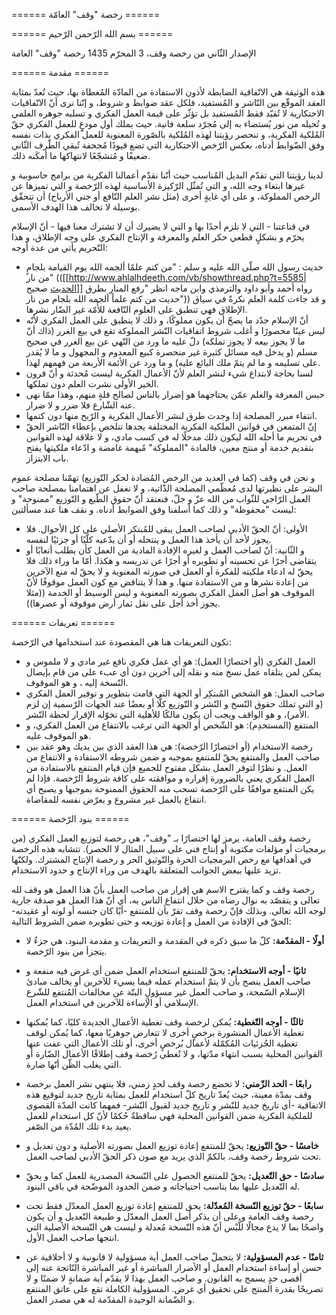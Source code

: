 ====== رخصة "وقف" العامّة ======

====== بسم الله الرّحمن الرّحيم ======

الإصدار الثّاني من رخصة وقف، 3 المحرّم 1435 
رخصة "وقف" العامة 

====== مقدمة ======

هذه الوثيقة هي الاتّفاقية الضابطة لأذون الاستفادة من المادّة المُغطاة بها، حيث تُعدّ بمثابة العقد الموقّع بين النّاشر و المُستفيد، فلكل عقد ضوابط و شروط، و إنّنا نرى أنّ الاتّفاقيات الاحتكارية لا تُقيّد فقط المُستفيد بل تؤثّر على قيمة العمل الفكري و تسلبه جوهره العلمي و تُحيله من نور يُستضاء به إلى مُجرّد سلعة فانية. حيث يملك أول مودعٍِ للعمل الفكري حقّ المُلكية الفكرية، و تنحصر رؤيتنا لهذه المُلكية بالصّورة المعنوية للعمل الفكري بذات نفسه وفق الضّوابط أدناه، بعكس الرّخص الاحتكارية التي تضع قيودًا مُجحفة تُبقي الطّرف الثّاني ضعيفًا و مُتشجّعًا لانتهاكها ما أمكَنه ذلك.

لدينا رؤيتنا التي تقدّم البديل المُناسب حيث أنّنا نقدّم أعمالنا الفكرية من برامج حاسوبية و غيرها ابتغاء وجه الله، و التي تُمثّل الرّكيزة الأساسية لهذه الرّخصة و التي تميزها عن الرخص المملوكة، و على أي غايةٍ أخرى (مثل نشر العلم النّافع أو جني الأرباح) أن تتحقّق بوسيلة لا تخالف هذا الهدف الأسمى. 

في قناعتنا - التي لا نلزم أحدًا بها و التي لا يضيرك أن لا تشترك معنا فيها - أنّ الإسلام يحرّم و بشكلٍ قطعي حكر العلم والمعرفة و الإنتاج الفكري على وجه الإطلاق، و هذا التّحريم يأتي من عدة أوجه: 
  - حديث رسول الله صلّى الله عليه و سلم : "من كتم علمًا ألجمه الله يوم القيامة بلجامٍ من نار" (([[http://www.ahlalhdeeth.com/vb/showthread.php?t=5585|الحديث صحيح]] رواه أحمد وأبو داود والترمذي وابن ماجه انظر "رفع المنار بطرق حديث من كتم علماً ألجمه الله بلجام من نار")) و قد جاءت كلمة العلم نكرةً في سياق الإطلاق فهي تنطبق على العلوم النّافعة للأُمّة غير الضّار نشرها. 
  - أنّ الإسلام حدّد ما يصحّ أن يكون مملوكًا، و ذلك لا ينطبق على العمل الفكري لأنّه ليس عينًا محصورًا و أغلب شروط اتفاقيات النّشر المملوكة تقع في بيع الغرر (ذاك أنّ ما لا يجوز بيعه لا يجوز تملكه) دلّ عليه ما ورد من النّهي عن بيع الغرر في صحيح مسلم (و يدخل فيه مسائل كثيرة غير منحصرة كبيع المعدوم و المجهول و ما لا يُقدر على تسليمه و ما لم يتمّ ملك البائع عليه) و ما ورد عن الأئمة الأربعة من فهمهم لهذا. 
  - لسنا بحاجة لابتداع شيء لنشر العلم لأنّ الأعمال الفكرية ليست مُحدثة و أنّ قرون الخير الأولى نشرت العلم دون تملكها. 
  - حبس المعرفة والعلم عمّن يحتاجهما هو إضرار بالناس لصالح قلةٍ منهم، وهذا ممّا نهى عنه الشّارع فلا ضرر و لا ضرار.
  - انتفاء مبرر المصلحة إذا وجدت طرق لنشر الأعمال الفكرية و الرّبح منها دون كتمها. 
  - إنّ المتمعن في قوانين الملكية الفكرية المختلفة يجدها تتلخص بإعطاء النّاشر  الحقّ في تحريم ما أحله الله ليكون ذلك مدخلًا له في كسب مادي، و لا علاقة لهذه القوانين بتقديم خدمة أو منتج معين، فالمادة "المملوكة" مُبهمة غامضة و ادّعاء ملكيتها يفتح باب الابتزاز.

و نحن في وقف (كما في العديد من الرخص المُضادة لحكر التّوزيع) تهمّنا مصلحة عموم البشر على نظيرتها لدى مُعظّمي المصلحة الذّاتية، و لا نغفل عن اهتمامنا بمصلحة صاحب العمل الرّاجي للثّواب من الله عزّ و جلّ، فنعتقد أنّ حقوق الطّبع و التّوزيع "ممنوحة" و ليست "محفوظة" و ذلك كما أسلفنا وفق الضوابط أدناه. و نقف هنا عند مسألتين:
  * الأولى: أنّ الحقّ الأدبي لصاحب العمل يبقى للمُبتكر الأصلي على كل الأحوال. فلا يجوز لأحد أن يأخذ هذا العمل و ينتحله أو أن يدّعيه كلّيًا أو جزئيًا لنفسه. 
  * و الثّانية: أنّ لصاحب العمل و لغيره الإفادة المادية من العمل كأن يطلب أتعابًا أو يتقاضى أجرًا عن تحسينه أو تطويره أو أجرًا عن تدريسه و هكذا. أمّا ما وراء ذلك فلا يحقّ له ادعاء ملكيته للفكرة أو العمل في صورته المعنوية و لا يحقّ له منع الآخرين من إعادة نشرها و من الاستفادة منها. و هذا لا يتناقض مع كون العمل موقوفًا لأنّ الموقوف هو أصل العمل الفكري بصورته المعنوية و ليس الوسيط أو الخدمة ((مثلا يجوز أخذ أجل على نقل ثمار أرض موقوفة أو عصرها)). 

====== تعريفات ======
 
تكون التعريفات هنا هي المقصودة عند استخدامها في الرّخصة: 
  - العمل الفكري (أو اختصارًا العمل): هو أي عمل فكري نافع غير مادي و لا ملموس و يمكن لمن يتلقاه عمل نسخ منه و نقله إلى آخرين دون أي عبء على من قام بإيصال النّسخة إليه ، و هو الموقوف. 
  - صاحب العمل: هو الشخص المُبتكِر أو الجهة التي قامت بتطوير و توفير العمل الفكري (و التي تملك حقوق النّسخ و النّشر و التّوزيع كلًّا أو بعضًا عند الجهات الرّسمية إن لزم الأمر)، و هو الواقف ويجب أن يكون مالكًا للأهلية التي تخوّله الإقرار لحظة النّشر. 
  - المنتفع (المستخدِم): هو الشّخص أو الجهة التي ترغب بالانتفاع من العمل الفكري، و هو الموقوف عليه. 
  - رخصة الاستخدام (أو اختصارًا الرّخصة): هي هذا العقد الذي بين يديك وهو عقد بين صاحب العمل والمنتفع يحقّ للمنتفع بموجبه و ضمن شروطه الاستفادة و الانتفاع من العمل. و نظرًا لتوفر العمل بشكل مفتوح للجميع فإن قيام المنتفع بالاستفادة من العمل الفكري يعني بالضرورة إقراره و موافقته على كافة شروط الرّخصة. فإذا لم يكن المنتفع موافقًا على الرّخصة تسحب منه الحقوق الممنوحة بموجبها و يصبح أي انتفاع بالعمل غير مشروع و يعرّض نفسه للمقاضاة. 

====== بنود الرّخصة ======
 
رخصة وقف العامة، يرمز لها اختصارًا بـ "وقف"، هي رخصة لتوزيع العمل الفكري (من برمجيات أو مؤلفات مكتوبة أو إنتاج فني على سبيل المثال لا الحصر). تتشابه هذه الرخصة في أهدافها مع رخص البرمجيات الحرة والتّوثيق الحر و رخصة الإنتاج المشترك. ولكنّها تزيد عليها ببعض الجوانب المتعلقة بالهدف من وراء الإنتاج و حدود الاستخدام. 

رخصة وقف و كما يقترح الاسم هي إقرار من صاحب العمل بأنّ هذا العمل هو وقف لله تعالى و يتقصّد به نوال رضاه من خلال انتفاع الناس به، أي أنّ هذا العمل هو صدقة جارية لوجه الله تعالى. وبذلك فإنّ رخصة وقف تقرّ بأن للمنتفع -أيًا كان جنسه أو لونه أو عقيدته- الحقّ في الإفادة من العمل و إعادة توزيعه و حتى تطويره ضمن الشروط التالية: 

  * **أولًا - المقدّمة:** 
كلّ ما سبق ذكره في المقدمة و التعريفات و مقدمة البنود، هي جزءٌ لا يتجزأ من بنود الرّخصة. 

  * **ثانيًا - أوجه الاستخدام:** 
يحقّ للمنتفع استخدام العمل ضمن أي غرض فيه منفعة و صاحب العمل ينصح بأن لا يتمّ استخدام عمله فيما يسيء للآخرين أو يخالف مبادئ الإسلام السّمحة، و صاحب العمل غير مسؤولٍ البتّة عن مخالفات المُنتفع للشّرع الإسلامي أو الإساءة للآخرين في استخدام العمل. 

  * **ثالثًا - أوجه التّغطية:** 
يُمكن لرخصة وقف تغطية الأعمال الجديدة كليًا، كما يُمكنها تغطية الأعمال المنشورة برخصٍ أخرى لا تتعارض جوهريًا معها، كما يُمكن لوقف تغطية الجُزئيات المُكمّلة لأعمال بُرخصٍ أخرى، أو تلك الأعمال التي عفت عنها القوانين المحلية بسبب انتهاء مدّتها، و لا تُغطي رُخصة وقف إطلاقًا الأعمال الضّارة أو التي يغلب الظّن أنّها ضارة. 

  * **رابعًا - الحد الزّمني:** 
لا تخضع رخصة وقف لحدٍ زمني، فلا ينتهي نشر العمل برخصة وقف بمدّة معينة، حيث يُعدّ تاريخ كلّ استخدام للعمل بمثابة تاريخ جديد لتوقيع هذه الاتفاقية -أي تاريخ جديد للنّشر و تاريخ جديد لقبول النّشر- فمهما كانت المدّة القصوى للملكية الفكرية ضمن القوانين المحلية فهي ساقطةٌ حُكمًا لأنّ كل استخدام للعمل يعيد بدء تلك المُدّة من الصّفر. 

  * **خامسًا - حقّ التّوزيع:** 
يحقّ للمنتفع إعادة توزيع العمل بصورته الأصلية و دون تعديل و تحت شروط رخصة وقف، بالكمّ الذي يريد مع صون ذكر الحقّ الأدبي لصاحب العمل. 

  * **سادسًا - حق التّعديل:** 
يحقّ للمنتفع الحصول على النّسخة المصدرية للعمل كما و يحقّ له التّعديل عليها بما يناسب احتياجاته و ضمن الحدود الموضّحة في باقي البنود. 

  * **سابعًا - حقّ توزيع النّسخة المُعدّلة:** 
يحق للمنتفع إعادة توزيع العمل المعدّل فقط تحت رخصة وقف العامة و على أن يذكر أصل العمل المعدّل و طبيعة التّعديل و أن يكون واضحًا بما لا يدع مجالًا للُّبْس أنّ هذه النّسخة مُعدلة و ليست هي النّسخة الأصلية التي انتجها صاحب العمل الأول. 

  * **ثامنًا - عدم المسؤولية:** 
لا يتحملّ صاحب العمل أية مسؤولية لا قانونية و لا أخلاقية عن حسن أو إساءة استخدام العمل أو الأضرار المباشرة أو غير المباشرة النّاتجة عنه إلى أقصى حدٍ يسمح به القانون. و صاحب العمل بهذا لا يقدّم أية ضمانةٍ لا ضمنًا و لا تصريحًا بقدرة المنتج على تحقيق أي غرض. المسؤولية الكاملة تقع على عاتق المنتفع و الضّمانة الوحيدة المقدّمة له هي مصدر العمل. 
